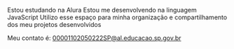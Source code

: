 Estou estudando na Alura
Estou me desenvolvendo na linguagem JavaScript
Utilizo esse espaço para minha organização e compartilhamento dos meu projetos desenvolvidos

Meu contato é: 00001102050222SP@al.educacao.sp.gov.br
